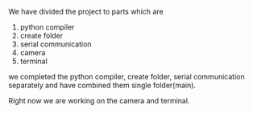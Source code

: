 We have divided the project to parts which are 
1. python compiler
2. create folder
3. serial communication
4. camera
5. terminal

we completed the python compiler, create folder, serial communication separately and have combined  them single folder(main).

Right now we are working on the camera and terminal.